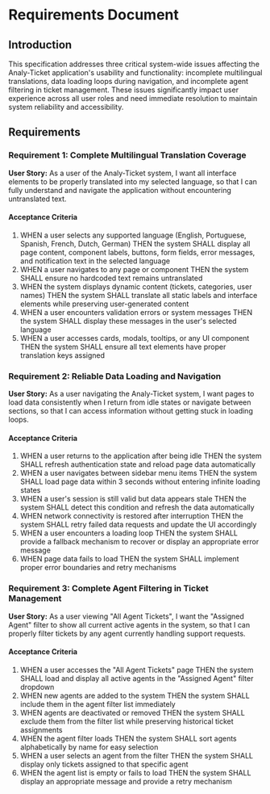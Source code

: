 # Requirements Document

## Introduction

This specification addresses three critical system-wide issues affecting the Analy-Ticket application's usability and functionality: incomplete multilingual translations, data loading loops during navigation, and incomplete agent filtering in ticket management. These issues significantly impact user experience across all user roles and need immediate resolution to maintain system reliability and accessibility.

## Requirements

### Requirement 1: Complete Multilingual Translation Coverage

**User Story:** As a user of the Analy-Ticket system, I want all interface elements to be properly translated into my selected language, so that I can fully understand and navigate the application without encountering untranslated text.

#### Acceptance Criteria

1. WHEN a user selects any supported language (English, Portuguese, Spanish, French, Dutch, German) THEN the system SHALL display all page content, component labels, buttons, form fields, error messages, and notification text in the selected language
2. WHEN a user navigates to any page or component THEN the system SHALL ensure no hardcoded text remains untranslated
3. WHEN the system displays dynamic content (tickets, categories, user names) THEN the system SHALL translate all static labels and interface elements while preserving user-generated content
4. WHEN a user encounters validation errors or system messages THEN the system SHALL display these messages in the user's selected language
5. WHEN a user accesses cards, modals, tooltips, or any UI component THEN the system SHALL ensure all text elements have proper translation keys assigned

### Requirement 2: Reliable Data Loading and Navigation

**User Story:** As a user navigating the Analy-Ticket system, I want pages to load data consistently when I return from idle states or navigate between sections, so that I can access information without getting stuck in loading loops.

#### Acceptance Criteria

1. WHEN a user returns to the application after being idle THEN the system SHALL refresh authentication state and reload page data automatically
2. WHEN a user navigates between sidebar menu items THEN the system SHALL load page data within 3 seconds without entering infinite loading states
3. WHEN a user's session is still valid but data appears stale THEN the system SHALL detect this condition and refresh the data automatically
4. WHEN network connectivity is restored after interruption THEN the system SHALL retry failed data requests and update the UI accordingly
5. WHEN a user encounters a loading loop THEN the system SHALL provide a fallback mechanism to recover or display an appropriate error message
6. WHEN page data fails to load THEN the system SHALL implement proper error boundaries and retry mechanisms

### Requirement 3: Complete Agent Filtering in Ticket Management

**User Story:** As a user viewing "All Agent Tickets", I want the "Assigned Agent" filter to show all current active agents in the system, so that I can properly filter tickets by any agent currently handling support requests.

#### Acceptance Criteria

1. WHEN a user accesses the "All Agent Tickets" page THEN the system SHALL load and display all active agents in the "Assigned Agent" filter dropdown
2. WHEN new agents are added to the system THEN the system SHALL include them in the agent filter list immediately
3. WHEN agents are deactivated or removed THEN the system SHALL exclude them from the filter list while preserving historical ticket assignments
4. WHEN the agent filter loads THEN the system SHALL sort agents alphabetically by name for easy selection
5. WHEN a user selects an agent from the filter THEN the system SHALL display only tickets assigned to that specific agent
6. WHEN the agent list is empty or fails to load THEN the system SHALL display an appropriate message and provide a retry mechanism